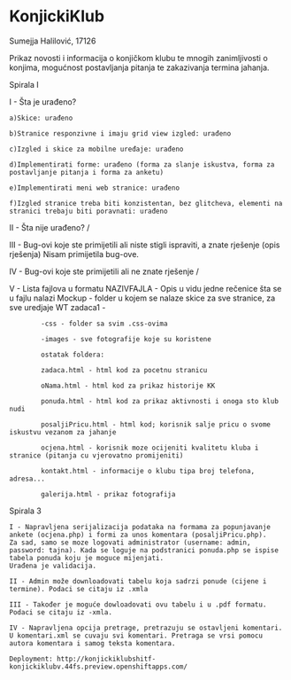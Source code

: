 # KonjickiKlub

Sumejja Halilović, 17126

Prikaz novosti i informacija o konjičkom klubu te mnogih zanimljivosti o konjima, mogućnost postavljanja pitanja te zakazivanja termina jahanja. 

Spirala I


I - Šta je urađeno?

	a)Skice: urađeno

	b)Stranice responzivne i imaju grid view izgled: urađeno

	c)Izgled i skice za mobilne uređaje: urađeno

	d)Implementirati forme: urađeno (forma za slanje iskustva, forma za postavljanje pitanja i forma za anketu)

	e)Implementirati meni web stranice: urađeno

	f)Izgled stranice treba biti konzistentan, bez glitcheva, elementi na stranici trebaju biti poravnati: urađeno

II - Šta nije urađeno?
/

III - Bug-ovi koje ste primijetili ali niste stigli ispraviti, a znate rješenje (opis rješenja)
Nisam primijetila bug-ove.

IV  - Bug-ovi koje ste primijetili ali ne znate rješenje
/

V  - Lista fajlova u formatu NAZIVFAJLA - Opis u vidu jedne rečenice šta se u fajlu nalazi
Mockup - folder u kojem se nalaze skice za sve stranice, za sve uredjaje
WT zadaca1 - 
			
			-css - folder sa svim .css-ovima
			
			-images - sve fotografije koje su koristene
			
			ostatak foldera:
			
			zadaca.html - html kod za pocetnu stranicu
			
			oNama.html - html kod za prikaz historije KK
			
			ponuda.html - html kod za prikaz aktivnosti i onoga sto klub nudi
			
			posaljiPricu.html - html kod; korisnik salje pricu o svome iskustvu vezanom za jahanje
			
			ocjena.html - korisnik moze ocijeniti kvalitetu kluba i stranice (pitanja cu vjerovatno promijeniti)
			
			kontakt.html - informacije o klubu tipa broj telefona, adresa...
			
			galerija.html - prikaz fotografija 
			

Spirala 3


	I - Napravljena serijalizacija podataka na formama za popunjavanje ankete (ocjena.php) i formi za unos komentara (posaljiPricu.php).
	Za sad, samo se moze logovati administrator (username: admin, password: tajna). Kada se loguje na podstranici ponuda.php se ispise tabela ponuda koju je moguce mijenjati.
	Urađena je validacija.
	
	II - Admin može downloadovati tabelu koja sadrzi ponude (cijene i termine). Podaci se citaju iz .xmla
	
	III - Također je moguće dowloadovati ovu tabelu i u .pdf formatu. Podaci se citaju iz -xmla.
	
	IV - Napravljena opcija pretrage, pretrazuju se ostavljeni komentari. U komentari.xml se cuvaju svi komentari. Pretraga se vrsi pomocu autora komentara i samog teksta komentara.
	
	Deployment: http://konjickiklubshitf-konjickiklubv.44fs.preview.openshiftapps.com/